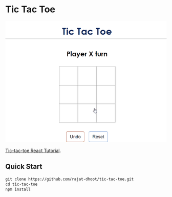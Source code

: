 # Tic Tac Toe

![alt tic-tac-toe-gif](tic-tac-toe.gif)

[Tic-tac-toe React Tutorial](https://reactjs.org/tutorial/tutorial.html).

## Quick Start
```
git clone https://github.com/rajat-dhoot/tic-tac-toe.git
cd tic-tac-toe
npm install
```

